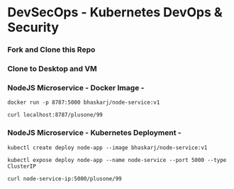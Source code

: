 
# DevSecOps - Kubernetes DevOps & Security

### Fork and Clone this Repo

### Clone to Desktop and VM

### NodeJS Microservice - Docker Image -

`docker run -p 8787:5000 bhaskarj/node-service:v1`

`curl localhost:8787/plusone/99`
 
### NodeJS Microservice - Kubernetes Deployment -
`kubectl create deploy node-app --image bhaskarj/node-service:v1`

`kubectl expose deploy node-app --name node-service --port 5000 --type ClusterIP`

`curl node-service-ip:5000/plusone/99`
